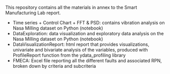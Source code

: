 This repository contains all the materials in annex to the Smart Manufacturing Lab report.
- Time series + Control Chart + FFT & PSD: contains vibration analysis on Nasa Milling dataset on Python (notebook)
- DataExploration: data visualization and exploratory data analysis on the Nasa Milling dataset on Python (notebook) 
- DataVisualizationReport: html report that provides visualizations, univariate and bivariate analysis of the variables, produced with ProfileReport function from the ydata_profiling library
- FMECA: Excel file reporting all the different faults and associated RPN, broken down by criteria and subcriteria 
